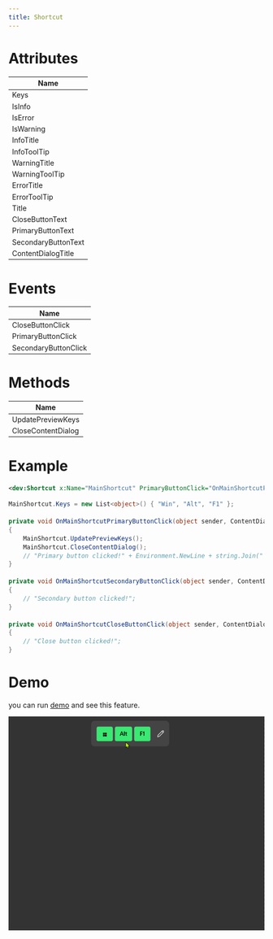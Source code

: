 ```yaml
---
title: Shortcut
---
```


# Attributes

|Name|
|-|
|Keys|
|IsInfo|
|IsError|
|IsWarning|
|InfoTitle|
|InfoToolTip|
|WarningTitle|
|WarningToolTip|
|ErrorTitle|
|ErrorToolTip|
|Title|
|CloseButtonText|
|PrimaryButtonText|
|SecondaryButtonText|
|ContentDialogTitle|

# Events

|Name|
|-|
|CloseButtonClick|
|PrimaryButtonClick|
|SecondaryButtonClick|

# Methods

|Name|
|-|
|UpdatePreviewKeys|
|CloseContentDialog|

# Example

```xml
<dev:Shortcut x:Name="MainShortcut" PrimaryButtonClick="OnMainShortcutPrimaryButtonClick" SecondaryButtonClick="OnMainShortcutSecondaryButtonClick" CloseButtonClick="OnMainShortcutCloseButtonClick"/>
```

```cs
MainShortcut.Keys = new List<object>() { "Win", "Alt", "F1" };

private void OnMainShortcutPrimaryButtonClick(object sender, ContentDialogButtonClickEventArgs e)
{
    MainShortcut.UpdatePreviewKeys();
    MainShortcut.CloseContentDialog();
    // "Primary button clicked!" + Environment.NewLine + string.Join(" + ", MainShortcut.Keys);
}

private void OnMainShortcutSecondaryButtonClick(object sender, ContentDialogButtonClickEventArgs e)
{
    // "Secondary button clicked!";
}

private void OnMainShortcutCloseButtonClick(object sender, ContentDialogButtonClickEventArgs e)
{
    // "Close button clicked!";
}
```

# Demo
you can run [demo](https://github.com/Ghost1372/DevWinUI) and see this feature.

![DevWinUI](https://raw.githubusercontent.com/ghost1372/DevWinUI-Resources/refs/heads/main/DevWinUI-Docs/Shortcut.gif)